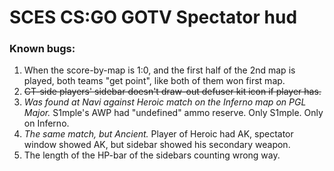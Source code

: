 # SCES CS:GO GOTV Spectator hud


### Known bugs:
1. When the score-by-map is 1:0, and the first half of the 2nd map is played, both teams "get point", like both of them won first map.
2. ~~CT-side players' sidebar doesn't draw-out defuser kit icon if player has.~~
3. *Was found at Navi against Heroic match on the Inferno map on PGL Major.* S1mple's AWP had "undefined" ammo reserve. Only S1mple. Only on Inferno.
4. *The same match, but Ancient.* Player of Heroic had AK, spectator window showed AK, but sidebar showed his secondary weapon.
5. The length of the HP-bar of the sidebars counting wrong way.
